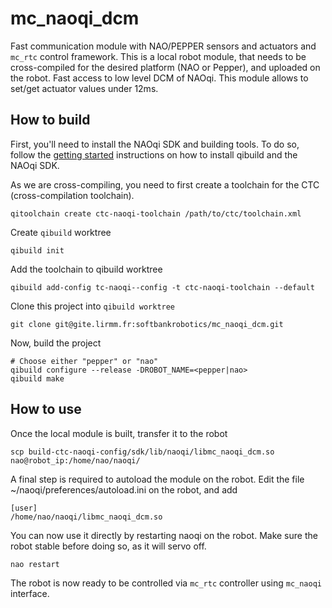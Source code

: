 mc_naoqi_dcm
==

Fast communication module with NAO/PEPPER sensors and actuators and `mc_rtc` control framework.
This is a local robot module, that needs to be cross-compiled for the desired platform (NAO or Pepper), and uploaded on the robot. Fast access to low level DCM of NAOqi. This module allows to set/get actuator values under 12ms.

## How to build

First, you'll need to install the NAOqi SDK and building tools. To do so, follow the [getting started](http://doc.aldebaran.com/qibuild/beginner/getting_started.html) instructions on how to install qibuild and the NAOqi SDK.

As we are cross-compiling, you need to first create a toolchain for the CTC (cross-compilation toolchain).

```
qitoolchain create ctc-naoqi-toolchain /path/to/ctc/toolchain.xml
```

Create `qibuild` worktree

```
qibuild init
```

Add the toolchain to qibuild worktree

```
qibuild add-config tc-naoqi--config -t ctc-naoqi-toolchain --default
```

Clone this project into `qibuild worktree`

```
git clone git@gite.lirmm.fr:softbankrobotics/mc_naoqi_dcm.git
```

Now, build the project

```
# Choose either "pepper" or "nao"
qibuild configure --release -DROBOT_NAME=<pepper|nao>
qibuild make
```

## How to use

Once the local module is built, transfer it to the robot

```
scp build-ctc-naoqi-config/sdk/lib/naoqi/libmc_naoqi_dcm.so nao@robot_ip:/home/nao/naoqi/
```

A final step is required to autoload the module on the robot.
Edit the file ~/naoqi/preferences/autoload.ini on the robot, and add

```
[user]
/home/nao/naoqi/libmc_naoqi_dcm.so
```

You can now use it directly by restarting naoqi on the robot.
Make sure the robot stable before doing so, as it will servo off.

```
nao restart
```

The robot is now ready to be controlled via `mc_rtc` controller using `mc_naoqi` interface.
